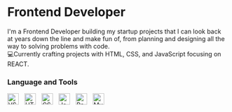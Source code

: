 <h1>Frontend Developer</h1>

I'm a Frontend Developer building my startup projects that I can look back at years down the line and make fun of, from planning and designing all the way to solving problems with code.
<br>
💻Currently crafting projects with HTML, CSS, and JavaScript focusing on REACT.

### Language and Tools
<img align="left" alt="VStudio Code" style="padding-right:10px;" width="26px" src="https://cdn.jsdelivr.net/gh/devicons/devicon/icons/vscode/vscode-original.svg" />
<img align="left" alt="HTML5" style="padding-right:10px;" width="26px" src="https://cdn.jsdelivr.net/gh/devicons/devicon/icons/html5/html5-original.svg"/>
<img align="left" alt="CSS3" style="padding-right:10px;" width="26px" src="https://cdn.jsdelivr.net/gh/devicons/devicon/icons/css3/css3-original.svg"/>
<img align="left" alt="JavaScript" style="padding-right:10px;" width="26px" src="https://cdn.jsdelivr.net/gh/devicons/devicon/icons/javascript/javascript-original.svg"/>
<img align="left" alt="React"  style="padding-right:10px;" width="26px" src="https://cdn.jsdelivr.net/gh/devicons/devicon/icons/react/react-original.svg"/>
<img align="left" alt="MySQL" style="padding-right:10px;" width="26px" src="https://cdn.jsdelivr.net/gh/devicons/devicon/icons/mysql/mysql-original.svg" />
